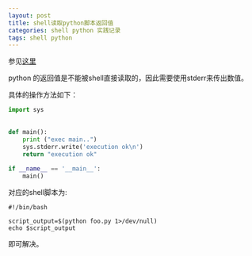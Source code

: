 ```yaml
---
layout: post
title: shell读取python脚本返回值
categories: shell python 实践记录
tags: shell python 
---
```

参见[这里](https://stackoverflow.com/questions/48279878/how-to-access-python-return-value-from-bash-script)

python 的返回值是不能被shell直接读取的，因此需要使用stderr来传出数值。

具体的操作方法如下：
```python
import sys
    
    
def main():
    print ("exec main..")
    sys.stderr.write('execution ok\n')
    return "execution ok"
    
if __name__ == '__main__':
    main()
```

对应的shell脚本为:

```shell
#!/bin/bash
    
script_output=$(python foo.py 1>/dev/null)
echo $script_output
```

即可解决。
